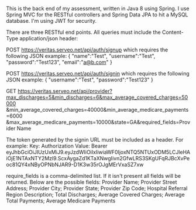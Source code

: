 This is the back end of my assessment, written in Java 8 using Spring. I use Spring MVC for the RESTful controllers and Spring Data JPA to hit a MySQL database. I'm using JWT for security.

There are three RESTful end points. All queries must include the Content-Type application/json header:

POST https://veritas.serveo.net/api/auth/signup
which requires the following JSON example:
{
	"name":"Test",
	"username":"Test",
	"password":"Test123",
	"email":"a@b.com"
}

POST https://veritas.serveo.net/api/auth/signin
which requires the following JSON example:
{
	"username":"Test",
	"password":"Test123"
}

GET https://veritas.serveo.net/api/provider?max_discharges=5&min_discharges=6&max_average_covered_charges=50000
&min_average_covered_charges=40000&min_average_medicare_payments=6000
&max_average_medicare_payments=10000&state=GA&required_fields=Provider Name

The token generated by the signin URL must be included as a header. For example:
Key: Authorization Value: Bearer eyJhbGciOiJIUzUxMiJ9.eyJzdWIiOiIxIiwiaWF0IjoxNTQ5NTUxODM5LCJleHAiOjE1NTAxNTY2Mzl9.ScxAygaZd1KTaXNwgIivn2GfwLRS3SKgUFqRJBcXvPeoc81QY4xNByOPNbNJAR9-D1K3w35rOJgMErVxaSZ7xw

require_fields is a comma-delimited list. If it isn't present all fields will be returned. Below are the possible fields:
Provider Name;
Provider Street Address;
Provider City;
Provider State;
Provider Zip Code;
Hospital Referral Region Description;
Total Discharges;
Average Covered Charges;
Average Total Payments;
Average Medicare Payments
